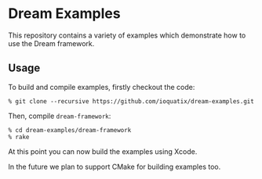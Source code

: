 # Dream Examples #

This repository contains a variety of examples which demonstrate how to use the Dream framework.

## Usage ##

To build and compile examples, firstly checkout the code:

	% git clone --recursive https://github.com/ioquatix/dream-examples.git

Then, compile `dream-framework`:

	% cd dream-examples/dream-framework
	% rake

At this point you can now build the examples using Xcode.

In the future we plan to support CMake for building examples too.
